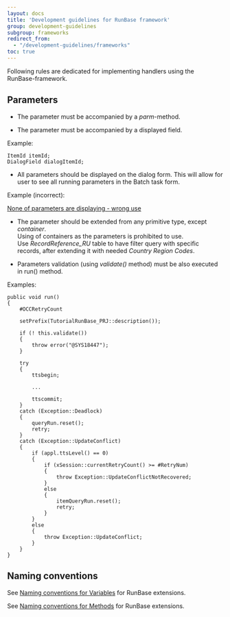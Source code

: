 ```yaml
---
layout: docs
title: 'Development guidelines for RunBase framework'
group: development-guidelines
subgroup: frameworks
redirect_from:
  - "/development-guidelines/frameworks"
toc: true
---
```


Following rules are dedicated for implementing handlers using the RunBase-framework. 

## Parameters

- The parameter must be accompanied by a _parm_-method.

- The parameter must be accompanied by a displayed field. 

Example:

```
ItemId itemId;
DialogField dialogItemId;
```

- All parameters should be displayed on the dialog form. This will allow for user to see all running parameters in the Batch task form.

Example (incorrect):

[None of parameters are displaying - wrong use](runbase1.png)

- The parameter should be extended from any primitive type, except _container_.<br/> Using of containers as the parameters is prohibited to use.<br/>Use _RecordReference_RU_ table to have filter query with specific records, after extending it with needed _Country Region Codes_.

- Parameters validation (using _validate()_ method) must be also executed in run() method. 

Examples:

```
public void run()
{
    #OCCRetryCount

    setPrefix(TutorialRunBase_PRJ::description());

    if (! this.validate())
    {
        throw error("@SYS18447");
    }

    try
    {
        ttsbegin;

        ...

        ttscommit;
    }
    catch (Exception::Deadlock)
    {
        queryRun.reset();
        retry;
    }
    catch (Exception::UpdateConflict)
    {
        if (appl.ttsLevel() == 0)
        {
            if (xSession::currentRetryCount() >= #RetryNum)
            {
                throw Exception::UpdateConflictNotRecovered;
            }
            else
            {
                itemQueryRun.reset();
                retry;
            }
        }
        else
        {
            throw Exception::UpdateConflict;
        }
    }
}

```

## Naming conventions

See [Naming conventions for Variables](/naming-conventions/code-artifacts/variables/#runbase-extensions) for RunBase extensions.

See [Naming conventions for Methods](/naming-conventions/code-artifacts/methods/#runbase-extensions) for RunBase extensions.

